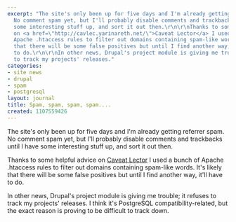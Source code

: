 ```yaml
---
excerpt: "The site's only been up for five days and I'm already getting referrer spam.
  No comment spam yet, but I'll probably disable comments and trackbacks until I have
  some interesting stuff up, and sort it out then.\r\n\r\nThanks to some helpful advice
  on <a href=\"http://cavlec.yarinareth.net/\">Caveat Lector</a> I used a bunch of
  Apache .htaccess rules to filter out domains containing spam-like words. It's likely
  that there will be some false positives but until I find another way, it'll have
  to do.\r\n\r\nIn other news, Drupal's project module is giving me trouble; it refuses
  to track my projects' releases."
categories:
- site news
- drupal
- spam
- postgresql
layout: journal
title: Spam, spam, spam, spam....
created: 1107559426
---
```

The site's only been up for five days and I'm already getting referrer spam. No comment spam yet, but I'll probably disable comments and trackbacks until I have some interesting stuff up, and sort it out then.

Thanks to some helpful advice on <a href="http://cavlec.yarinareth.net/">Caveat Lector</a> I used a bunch of Apache .htaccess rules to filter out domains containing spam-like words. It's likely that there will be some false positives but until I find another way, it'll have to do.

In other news, Drupal's project module is giving me trouble; it refuses to track my projects' releases. I think it's PostgreSQL compatibility-related, but the exact reason is proving to be difficult to track down.
